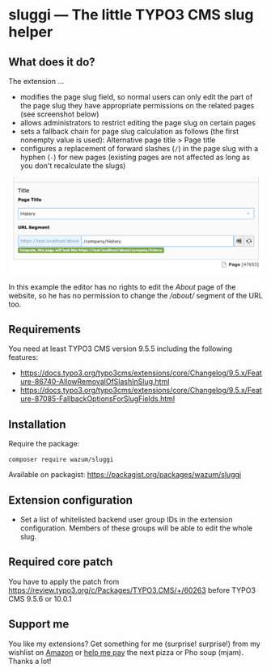 # sluggi — The little TYPO3 CMS slug helper

## What does it do?

The extension … 
* modifies the page slug field, so normal users can only edit the part of the page slug they have appropriate permissions on the related pages (see screenshot below)
* allows administrators to restrict editing the page slug on certain pages
* sets a fallback chain for page slug calculation as follows (the first nonempty value is used): Alternative page title > Page title
* configures a replacement of forward slashes (`/`) in the page slug with a hyphen (`-`) for new pages (existing pages are not affected as long as you don't recalculate the slugs)

![sluggi Features](Resources/Public/Screenshots/sluggi_features.png)

In this example the editor has no rights to edit the _About_ page of the website, so he has no permission to change the _/about/_ segment of the URL too.

## Requirements

You need at least TYPO3 CMS version 9.5.5 including the following features:

* https://docs.typo3.org/typo3cms/extensions/core/Changelog/9.5.x/Feature-86740-AllowRemovalOfSlashInSlug.html
* https://docs.typo3.org/typo3cms/extensions/core/Changelog/9.5.x/Feature-87085-FallbackOptionsForSlugFields.html

## Installation

Require the package:

    composer require wazum/sluggi

Available on packagist:
https://packagist.org/packages/wazum/sluggi

## Extension configuration

* Set a list of whitelisted backend user group IDs in the extension configuration. Members of these groups will be able to edit the whole slug.

## Required core patch

You have to apply the patch from https://review.typo3.org/c/Packages/TYPO3.CMS/+/60263
before TYPO3 CMS 9.5.6 or 10.0.1

## Support me

You like my extensions? Get something for me (surprise! surprise!) from my wishlist on [Amazon](https://smile.amazon.de/hz/wishlist/dl/invite/cuUyzSQ) or [help me pay](https://www.paypal.me/wazum) the next pizza or Pho soup (mjam). Thanks a lot!
